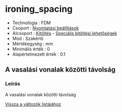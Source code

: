 # ironing\_spacing

* Technológia : FDM
* Csoport : [Nyomtatási beállítások](../../../konfig/print_settings)
* Alcsoport : [Kitöltés](../../beallitasok/print_settings.md#kitoltes) - [Speciális kitöltési lehetőségek](ironing_spacing.md)
* Mód : Szakértő
* Mértékegység : mm
* Minimális érték :  0
* Alapértelmezett érték : 0.1

## A vasalási vonalak közötti távolság

### Leírás

A vasalási vonalak közötti távolság

[Vissza a változók listájához](../../variable_list)

